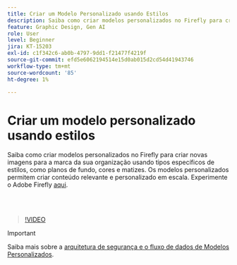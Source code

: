```yaml
---
title: Criar um Modelo Personalizado usando Estilos
description: Saiba como criar modelos personalizados no Firefly para criar novas imagens para a marca da sua organização
feature: Graphic Design, Gen AI
role: User
level: Beginner
jira: KT-15203
exl-id: c1f342c6-ab0b-4797-9dd1-f21477f4219f
source-git-commit: efd5e6062194514e15d0ab015d2cd54d41943746
workflow-type: tm+mt
source-wordcount: '85'
ht-degree: 1%

---
```


# Criar um modelo personalizado usando estilos

Saiba como criar modelos personalizados no Firefly para criar novas imagens para a marca da sua organização usando tipos específicos de estilos, como planos de fundo, cores e matizes. Os modelos personalizados permitem criar conteúdo relevante e personalizado em escala. Experimente o Adobe Firefly [aqui](https://firefly.adobe.com/).

<br> 

>[!VIDEO](https://video.tv.adobe.com/v/3428003?quality=12&learn=on&hidetitle=true)

>[!IMPORTANT]
>
>Saiba mais sobre a [arquitetura de segurança e o fluxo de dados de Modelos Personalizados](https://www.adobe.com/content/dam/cc/en/trust-center/ungated/whitepapers/creative-cloud/adobe-firefly-custom-models-security-fact-sheet.pdf).

